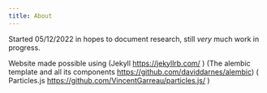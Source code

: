 ```yaml
---
title: About
---
```


Started 05/12/2022 in hopes to document research, still _very_ much work in progress.

Website made possible using 
(Jekyll https://jekyllrb.com/ )
(The alembic template and all its components https://github.com/daviddarnes/alembic)
( Particles.js  https://github.com/VincentGarreau/particles.js/ )
